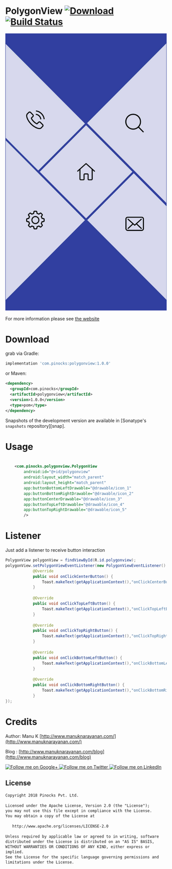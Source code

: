 # PolygonView  [ ![Download](https://api.bintray.com/packages/pinocks/maven/polygonview/images/download.svg) ](https://bintray.com/pinocks/maven/polygonview/_latestVersion) [![Build Status](https://travis-ci.org/pinocks/polygon-view.svg?branch=master)](https://travis-ci.org/pinocks/polygon-view)

![](extras/preview.jpg)

For more information please see [the website][1]



# Download

grab via Gradle:
```groovy
implementation 'com.pinocks:polygonview:1.0.0'
```
or Maven:
```xml
<dependency>
  <groupId>com.pinocks</groupId>
  <artifactId>polygonview</artifactId>
  <version>1.0.0</version>
  <type>pom</type>
</dependency>
```

Snapshots of the development version are available in [Sonatype's `snapshots` repository][snap].



# Usage

```xml

    <com.pinocks.polygonview.PolygonView
        android:id="@+id/polygonview"
        android:layout_width="match_parent"
        android:layout_height="match_parent"
        app:buttonBottomLeftDrawable="@drawable/icon_1"
        app:buttonBottomRightDrawable="@drawable/icon_2"
        app:buttonCenterDrawable="@drawable/icon_3"
        app:buttonTopLeftDrawable="@drawable/icon_4"
        app:buttonTopRightDrawable="@drawable/icon_5"
        />

```

# Listener

Just add a listener to receive button interaction

```java
PolygonView polygonView = findViewById(R.id.polygonview);
polygonView.setPolygonViewEventListener(new PolygonViewEventListener() {
            @Override
            public void onClickCenterButton() {
                Toast.makeText(getApplicationContext(),"onClickCenterButton",Toast.LENGTH_SHORT).show();
            }

            @Override
            public void onClickTopLeftButton() {
                Toast.makeText(getApplicationContext(),"onClickTopLeftButton",Toast.LENGTH_SHORT).show();
            }

            @Override
            public void onClickTopRightButton() {
                Toast.makeText(getApplicationContext(),"onClickTopRightButton",Toast.LENGTH_SHORT).show();
            }

            @Override
            public void onClickBottomLeftButton() {
                Toast.makeText(getApplicationContext(),"onClickBottomLeftButton",Toast.LENGTH_SHORT).show();
            }

            @Override
            public void onClickBottomRightButton() {
                Toast.makeText(getApplicationContext(),"onClickBottomRightButton",Toast.LENGTH_SHORT).show();
            }
});
```

# Credits

Author: Manu K [http://www.manuknarayanan.com/](http://www.manuknarayanan.com/)

Blog : [http://www.manuknarayanan.com/blog](http://www.manuknarayanan.com/blog)



<a href="https://plus.google.com/+manuknarayanan">
  <img alt="Follow me on Google+"
       src="https://raw.githubusercontent.com/florent37/DaVinci/master/mobile/src/main/res/drawable-hdpi/gplus.png" />
</a>
<a href="https://twitter.com/manuknarayanan">
  <img alt="Follow me on Twitter"
       src="https://raw.githubusercontent.com/florent37/DaVinci/master/mobile/src/main/res/drawable-hdpi/twitter.png" />
</a>
<a href="https://www.linkedin.com/in/manuknarayanan">
  <img alt="Follow me on LinkedIn"
       src="https://raw.githubusercontent.com/florent37/DaVinci/master/mobile/src/main/res/drawable-hdpi/linkedin.png" />
</a>



License
--------

    Copyright 2018 Pinocks Pvt. Ltd.

    Licensed under the Apache License, Version 2.0 (the "License");
    you may not use this file except in compliance with the License.
    You may obtain a copy of the License at

       http://www.apache.org/licenses/LICENSE-2.0

    Unless required by applicable law or agreed to in writing, software
    distributed under the License is distributed on an "AS IS" BASIS,
    WITHOUT WARRANTIES OR CONDITIONS OF ANY KIND, either express or implied.
    See the License for the specific language governing permissions and
    limitations under the License.


 [1]: http://pinocks.com
